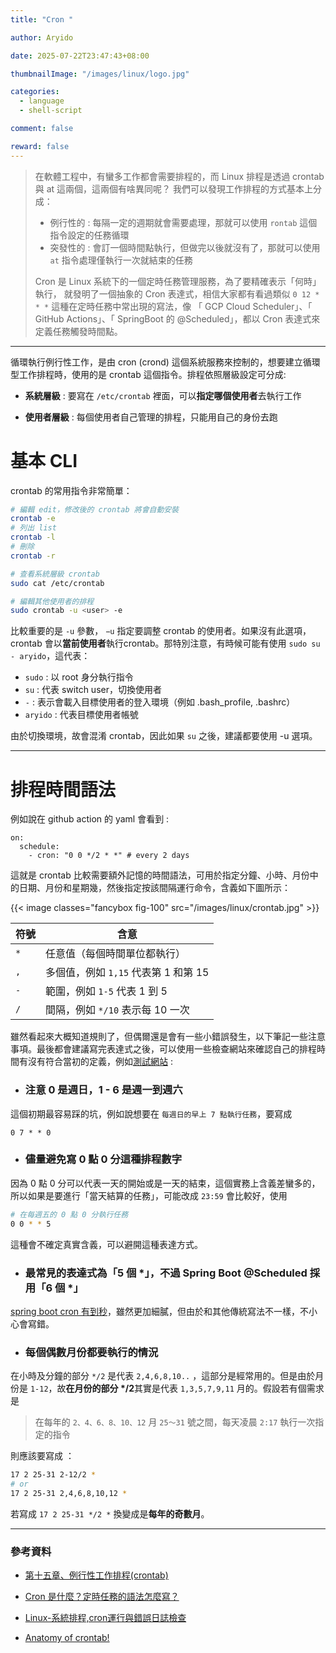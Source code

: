 ```yaml
---
title: "Cron "

author: Aryido

date: 2025-07-22T23:47:43+08:00

thumbnailImage: "/images/linux/logo.jpg"

categories:
  - language
  - shell-script

comment: false

reward: false
---
```

<!--BODY-->
> 在軟體工程中，有蠻多工作都會需要排程的，而 Linux 排程是透過 crontab 與 at 這兩個，這兩個有啥異同呢？ 我們可以發現工作排程的方式基本上分成：
> - 例行性的 : 每隔一定的週期就會需要處理，那就可以使用 `rontab` 這個指令設定的任務循環
> - 突發性的 : 會訂一個時間點執行，但做完以後就沒有了，那就可以使用 `at` 指令處理僅執行一次就結束的任務
>
> Cron 是 Linux 系統下的一個定時任務管理服務，為了要精確表示「何時」執行， 就發明了一個抽象的 Cron 表達式，相信大家都有看過類似 `0 12 * * *` 這種在定時任務中常出現的寫法，像 「 GCP Cloud Scheduler」、「 GitHub Actions」、「 SpringBoot 的 @Scheduled」，都以 Cron 表達式來定義任務觸發時間點。

<!--more-->

---

循環執行例行性工作，是由 cron (crond) 這個系統服務來控制的，想要建立循環型工作排程時，使用的是 crontab 這個指令。排程依照層級設定可分成:

- **系統層級** : 要寫在 `/etc/crontab` 裡面，可以**指定哪個使用者**去執行工作

- **使用者層級** : 每個使用者自己管理的排程，只能用自己的身份去跑


# 基本 CLI

crontab 的常用指令非常簡單：

```bash
# 編輯 edit，修改後的 crontab 將會自動安裝
crontab -e
# 列出 list
crontab -l
# 刪除
crontab -r

# 查看系統層級 crontab
sudo cat /etc/crontab

# 編輯其他使用者的排程
sudo crontab -u <user> -e

```

比較重要的是 `-u` 參數， `−u` 指定要調整 crontab 的使用者。如果沒有此選項，crontab 會以**當前使用者**執行crontab。那特別注意，有時候可能有使用 `sudo su - aryido`，這代表：

- `sudo` : 以 root 身分執行指令
- `su` : 代表 switch user，切換使用者
- `-` : 表示會載入目標使用者的登入環境（例如 .bash_profile, .bashrc）
- `aryido` : 代表目標使用者帳號

由於切換環境，故會混淆 crontab，因此如果 `su` 之後，建議都要使用 -u 選項。

---

# 排程時間語法

例如說在 github action 的 yaml 會看到 : 
```
on:
  schedule: 
    - cron: "0 0 */2 * *" # every 2 days
```

這就是 crontab 比較需要額外記憶的時間語法，可用於指定分鐘、小時、月份中的日期、月份和星期幾，然後指定按該間隔運行命令，含義如下圖所示：

{{< image classes="fancybox fig-100" src="/images/linux/crontab.jpg" >}}


| 符號                                           | 含意                              |
| --------------------------------------------- | --------------------------------- |
| `*`                                           | 任意值（每個時間單位都執行）          |
| `,`                                           | 多個值，例如 `1,15` 代表第 1 和第 15 |
| `-`                                           | 範圍，例如 `1-5` 代表 1 到 5       |
| `/`                                           | 間隔，例如 `*/10` 表示每 10 一次  |


雖然看起來大概知道規則了，但偶爾還是會有一些小錯誤發生，以下筆記一些注意事項。最後都會建議寫完表達式之後，可以使用一些檢查網站來確認自己的排程時間有沒有符合當初的定義，例如[測試網站](https://tool.lu/crontab/) : 


- ### 注意 0 是週日，1 - 6 是週一到週六

這個初期最容易踩的坑，例如說想要在 `每週日的早上 7 點執行任務`，要寫成
```
0 7 * * 0
```


- ### 儘量避免寫 0 點 0 分這種排程數字

因為 0 點 0 分可以代表一天的開始或是一天的結束，這個實務上含義差蠻多的，所以如果是要進行「當天結算的任務」，可能改成 `23:59` 會比較好，使用
```bash
# 在每週五的 0 點 0 分執行任務
0 0 * * 5
```
這種會不確定真實含義，可以避開這種表達方式。

- ### 最常見的表達式為「5 個 *」，不過 Spring Boot  @Scheduled 採用「6 個 *」

[spring boot cron 有到秒](https://docs.spring.io/spring-framework/docs/current/javadoc-api/org/springframework/scheduling/annotation/Scheduled.html#cron())，雖然更加細膩，但由於和其他傳統寫法不一樣，不小心會寫錯。


- ### 每個偶數月份都要執行的情況

在小時及分鐘的部分 `*/2` 是代表 `2,4,6,8,10..` ，這部分是經常用的。但是由於月份是 `1-12`，故**在月份的部分 */2**其實是代表 `1,3,5,7,9,11` 月的。假設若有個需求是

> 在每年的 `2、4、6、8、10、12` 月 `25～31` 號之間，每天凌晨 `2:17` 執行一次指定的指令

則應該要寫成 ：
```bash
17 2 25-31 2-12/2 *
# or
17 2 25-31 2,4,6,8,10,12 *
```

若寫成 `17 2 25-31 */2 *` 換變成是**每年的奇數月**。

---

### 參考資料

- [第十五章、例行性工作排程(crontab)](https://linux.vbird.org/linux_basic/centos7/0430cron.php)

- [Cron 是什麼？定時任務的語法怎麼寫？](https://kucw.io/blog/cron/)

- [Linux-系統排程,cron運行與錯誤日誌檢查](https://www.youtube.com/watch?v=VKzsCbR2-AU)

- [Anatomy of crontab!](https://ahmadawais.com/setup-cron-in-unix-basic-understanding/)
